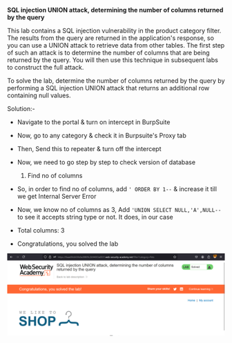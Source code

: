 **SQL injection UNION attack, determining the number of columns returned by the query**

 This lab contains a SQL injection vulnerability in the product category filter. The results from the query are returned in the application's response, so you can use a UNION attack to retrieve data from other tables. The first step of such an attack is to determine the number of columns that are being returned by the query. You will then use this technique in subsequent labs to construct the full attack.

To solve the lab, determine the number of columns returned by the query by performing a SQL injection UNION attack that returns an additional row containing null values. 

Solution:- 


* Navigate to the portal & turn on intercept in BurpSuite
* Now, go to any category & check it in Burpsuite's Proxy tab
* Then, Send this to repeater & turn off the intercept
* Now, we need to go step by step to check version of database
     1. Find no of columns
    
* So, in order to find no of columns, add ```' ORDER BY 1--``` & increase it till we get Internal Server Error  
* Now, we know no of columns as 3, Add ```'UNION SELECT NULL,'A',NULL--``` to see it accepts string type or not. It does, in our case  
* Total columns: 3
* Congratulations, you solved the lab

![solution_lab8.png](../images/img_10.png)